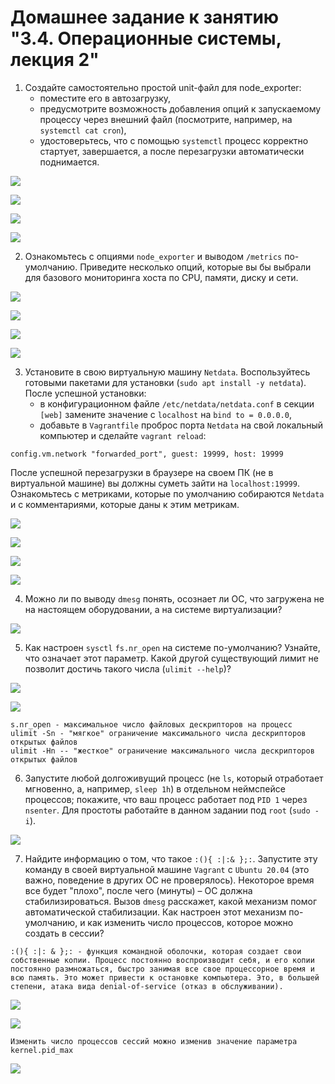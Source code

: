 # Домашнее задание к занятию "3.4. Операционные системы, лекция 2"

1. Создайте самостоятельно простой unit-файл для node_exporter:
   * поместите его в автозагрузку,
   * предусмотрите возможность добавления опций к запускаемому процессу через внешний файл (посмотрите, например, на `systemctl cat cron`),
   * удостоверьтесь, что с помощью `systemctl` процесс корректно стартует, завершается, а после перезагрузки автоматически поднимается.

![](img/node_ex_1.png)

![](img/node_ex_2.png)

![](img/node_ex_3.png)

![](img/node_ex_4.png)

2. Ознакомьтесь с опциями `node_exporter` и выводом `/metrics` по-умолчанию. Приведите несколько опций, которые вы бы выбрали для базового мониторинга хоста по CPU, памяти, диску и сети.

![](img/node_metrics_1.png)

![](img/node_metrics_2.png)

![](img/node_metrics_3.png)

![](img/node_metrics_4.png)

3. Установите в свою виртуальную машину `Netdata`. Воспользуйтесь готовыми пакетами для установки (`sudo apt install -y netdata`). После успешной установки:
   * в конфигурационном файле `/etc/netdata/netdata.conf` в секции `[web]` замените значение с `localhost` на `bind to = 0.0.0.0`,
   * добавьте в `Vagrantfile` проброс порта `Netdata` на свой локальный компьютер и сделайте `vagrant reload`:
```
config.vm.network "forwarded_port", guest: 19999, host: 19999
```
   После успешной перезагрузки в браузере на своем ПК (не в виртуальной машине) вы должны суметь зайти на `localhost:19999`. Ознакомьтесь с метриками, которые по умолчанию собираются `Netdata` и с комментариями, которые даны к этим метрикам.
   
![](img/netdata_1.png)

![](img/netdata_2.png)

![](img/netdata_3.png)

![](img/netdata_4.png)

4. Можно ли по выводу `dmesg` понять, осознает ли ОС, что загружена не на настоящем оборудовании, а на системе виртуализации?

![](img/dmesg_virt.png)

5. Как настроен `sysctl` `fs.nr_open` на системе по-умолчанию? Узнайте, что означает этот параметр. Какой другой существующий лимит не позволит достичь такого числа (`ulimit --help`)?

![](img/nr_open_1.png)

![](img/nr_open_2.png)
```
s.nr_open - максимальное число файловых дескрипторов на процесс
ulimit -Sn - "мягкое" ограничение максимального числа дескрипторов открытых файлов
ulimit -Hn -- "жесткое" ограничение максимального числа дескрипторов открытых файлов
```
6. Запустите любой долгоживущий процесс (не `ls`, который отработает мгновенно, а, например, `sleep 1h`) в отдельном неймспейсе процессов; покажите, что ваш процесс работает под `PID 1` через `nsenter`. Для простоты работайте в данном задании под `root` (`sudo -i`). 

![](img/sleep1h.png)

7. Найдите информацию о том, что такое `:(){ :|:& };:`. Запустите эту команду в своей виртуальной машине `Vagrant` с `Ubuntu 20.04` (это важно, поведение в других ОС не проверялось). Некоторое время все будет "плохо", после чего (минуты) – ОС должна стабилизироваться. Вызов `dmesg` расскажет, какой механизм помог автоматической стабилизации. Как настроен этот механизм по-умолчанию, и как изменить число процессов, которое можно создать в сессии?

```
:(){ :|: & };: - функция командной оболочки, которая создает свои собственные копии. Процесс постоянно воспроизводит себя, и его копии постоянно размножаться, быстро занимая все свое процессорное время и всю память. Это может привести к остановке компьютера. Это, в большей степени, атака вида denial-of-service (отказ в обслуживании).
```
![](img/fork_bomb_1.png)

![](img/fork_bomb_2.png)

```
Изменить число процессов сессий можно изменив значение параметра kernel.pid_max
```
![](img/fork_bomb_3.png)


